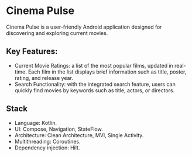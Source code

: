 # Cinema Pulse
Cinema Pulse is a user-friendly Android application designed for discovering and exploring current movies.

## Key Features:
- Current Movie Ratings: a list of the most popular films, updated in real-time. Each film in the list displays brief information such as title, poster, rating, and release year.
- Search Functionality: with the integrated search feature, users can quickly find movies by keywords such as title, actors, or directors.

## Stack
- Language: Kotlin.
- UI: Compose, Navigation, StateFlow.
- Architecture: Clean Architecture, MVI, Single Activity.
- Multithreading: Coroutines.
- Dependency injection: Hilt.
